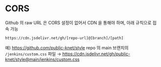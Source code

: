 # CORS

Github 의 raw URL 은 CORS 설정이 없어서 CDN 을 통해야 하며, 아래 규칙으로 접속 가능

```
https://cdn.jsdelivr.net/gh/[repo-url]@[branch]/[path]
```

예) https://github.com/public-knet/style repo 의 main 브랜치의 `/jenkins/custom.css` 파일 → https://cdn.jsdelivr.net/gh/public-knet/style@main/jenkins/custom.css
